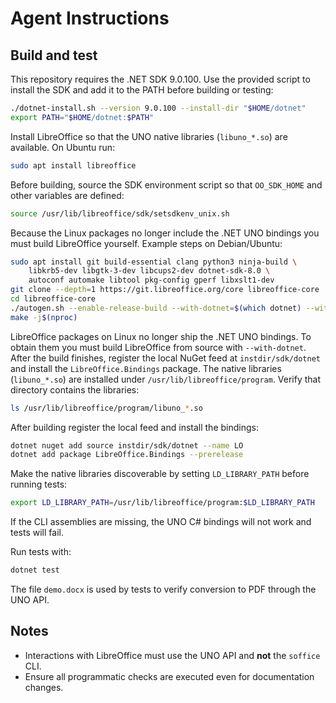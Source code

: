 # Agent Instructions

## Build and test

This repository requires the .NET SDK 9.0.100. Use the provided script to install the SDK and add it to the PATH before building or testing:

```bash
./dotnet-install.sh --version 9.0.100 --install-dir "$HOME/dotnet"
export PATH="$HOME/dotnet:$PATH"
```

Install LibreOffice so that the UNO native libraries (`libuno_*.so`) are
available. On Ubuntu run:

```bash
sudo apt install libreoffice
```

Before building, source the SDK environment script so that `OO_SDK_HOME` and
other variables are defined:

```bash
source /usr/lib/libreoffice/sdk/setsdkenv_unix.sh
```

Because the Linux packages no longer include the .NET UNO bindings you must
build LibreOffice yourself. Example steps on Debian/Ubuntu:

```bash
sudo apt install git build-essential clang python3 ninja-build \
    libkrb5-dev libgtk-3-dev libcups2-dev dotnet-sdk-8.0 \
    autoconf automake libtool pkg-config gperf libxslt1-dev
git clone --depth=1 https://git.libreoffice.org/core libreoffice-core
cd libreoffice-core
./autogen.sh --enable-release-build --with-dotnet=$(which dotnet) --without-java
make -j$(nproc)
```

LibreOffice packages on Linux no longer ship the .NET UNO bindings. To obtain
them you must build LibreOffice from source with `--with-dotnet`. After the
build finishes, register the local NuGet feed at `instdir/sdk/dotnet` and
install the `LibreOffice.Bindings` package. The native
libraries (`libuno_*.so`) are installed under `/usr/lib/libreoffice/program`.
Verify that directory contains the libraries:

```bash
ls /usr/lib/libreoffice/program/libuno_*.so
```

After building register the local feed and install the bindings:

```bash
dotnet nuget add source instdir/sdk/dotnet --name LO
dotnet add package LibreOffice.Bindings --prerelease
```

Make the native libraries discoverable by setting `LD_LIBRARY_PATH` before
running tests:

```bash
export LD_LIBRARY_PATH=/usr/lib/libreoffice/program:$LD_LIBRARY_PATH
```

If the CLI assemblies are missing, the UNO C# bindings will not work and tests will fail.

Run tests with:

```bash
dotnet test
```

The file `demo.docx` is used by tests to verify conversion to PDF through the UNO API.

## Notes
- Interactions with LibreOffice must use the UNO API and **not** the `soffice` CLI.
- Ensure all programmatic checks are executed even for documentation changes.
